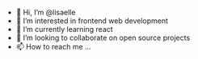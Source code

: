- 👋 Hi, I’m @lisaelle
- 👀 I’m interested in frontend web development 
- 🌱 I’m currently learning react
- 💞️ I’m looking to collaborate on open source projects 
- 📫 How to reach me ...

<!---
lisaelle/lisaelle is a ✨ special ✨ repository because its `README.md` (this file) appears on your GitHub profile.
You can click the Preview link to take a look at your changes.
--->
